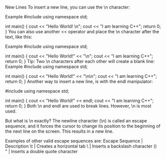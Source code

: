 New Lines
To insert a new line, you can use the \n character:

Example
#include <iostream>
using namespace std;

int main() {
  cout << "Hello World! \n";
  cout << "I am learning C++";
  return 0;
}
You can also use another << operator and place the \n character after the text, like this:

Example
#include <iostream>
using namespace std;

int main() {
  cout << "Hello World!" << "\n";
  cout << "I am learning C++";
  return 0;
}
Tip: Two \n characters after each other will create a blank line:
Example
#include <iostream>
using namespace std;

int main() {
  cout << "Hello World!" << "\n\n";
  cout << "I am learning C++";
  return 0;
}
Another way to insert a new line, is with the endl manipulator:

#include <iostream>
using namespace std;

int main() {
  cout << "Hello World!" << endl;
  cout << "I am learning C++";
  return 0;
}
Both \n and endl are used to break lines. However, \n is most used.

But what is \n exactly?
The newline character (\n) is called an escape sequence, and it forces the cursor to change its position to the beginning of the next line on the screen. This results in a new line.

Examples of other valid escape sequences are:
Escape Sequence	    |            Description
\t	                |            Creates a horizontal tab
\\                  |            Inserts a backslash character (\)	
\"	                |            Inserts a double quote character	
